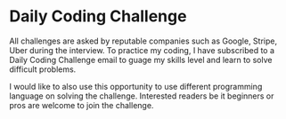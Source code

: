 # Daily Coding Challenge

All challenges are asked by reputable companies such as Google, Stripe, Uber during the interview. To practice my coding, I have subscribed to a Daily Coding Challenge email to guage my skills level and learn to solve difficult problems.

I would like to also use this opportunity to use different programming language on solving the challenge. Interested readers be it beginners or pros are welcome to join the challenge.

